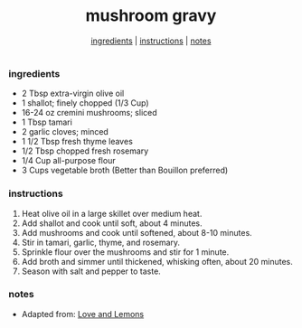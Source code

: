 <h1 align="center">mushroom gravy</h1>

<div align="center">
  <a href="#ingredients">ingredients</a> | 
  <a href="#instructions">instructions</a> | 
  <a href="#notes">notes</a>
</div>
<br>

### ingredients
- 2 Tbsp extra-virgin olive oil  
- 1 shallot; finely chopped (1/3 Cup)  
- 16-24 oz cremini mushrooms; sliced  
- 1 Tbsp tamari  
- 2 garlic cloves; minced  
- 1 1/2 Tbsp fresh thyme leaves  
- 1/2 Tbsp chopped fresh rosemary  
- 1/4 Cup all-purpose flour  
- 3 Cups vegetable broth (Better than Bouillon preferred)  

### instructions
1. Heat olive oil in a large skillet over medium heat.  
2. Add shallot and cook until soft, about 4 minutes.  
3. Add mushrooms and cook until softened, about 8-10 minutes.  
4. Stir in tamari, garlic, thyme, and rosemary.  
5. Sprinkle flour over the mushrooms and stir for 1 minute.  
6. Add broth and simmer until thickened, whisking often, about 20 minutes.  
7. Season with salt and pepper to taste.  

### notes
- Adapted from: [Love and Lemons](https://www.loveandlemons.com/mushroom-gravy/)  
